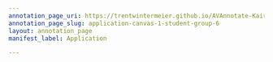 ```yaml
---
annotation_page_uri: https://trentwintermeier.github.io/AVAnnotate-Kairos-Review/annotations/application-canvas-1-student-group-6.json
annotation_page_slug: application-canvas-1-student-group-6
layout: annotation_page
manifest_label: Application

---
```

